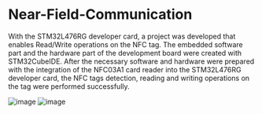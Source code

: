 # Near-Field-Communication
With the STM32L476RG developer card, a project was developed that enables Read/Write operations on the NFC tag. 
The embedded software part and the hardware part of the development board were created with STM32CubeIDE. After the necessary software and hardware were prepared with the integration of the NFC03A1 card reader into the STM32L476RG developer card, the NFC tags detection, reading and writing operations on the tag were performed successfully.


![image](https://user-images.githubusercontent.com/71149855/204160865-f73fa4e2-b91c-4fb2-9a74-541161c777ec.png)   ![image](https://user-images.githubusercontent.com/71149855/204160907-346cee3c-f329-4bb0-8759-bbc7bd47c888.png)



